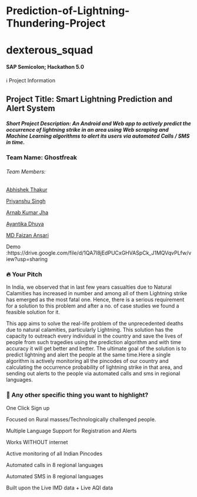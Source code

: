 # Prediction-of-Lightning-Thundering-Project

# dexterous_squad
<h4>SAP Semicolon; Hackathon 5.0</h4>

ℹ️ Project Information
<h2> Project Title: Smart Lightning Prediction and Alert System </h2>

<h5> Short Project Description: An Android and Web app to actively predict the occurrence of lightning strike in an area using Web scraping and Machine Learning algorithms to alert its users via automated Calls / SMS in time. </h5> 
<div>
<h3>Team Name: Ghostfreak</h3>
  <h6>Team Members:</h6>
  <p><a href="https://github.com/archana0708">Abhishek Thakur</a></p>
<p><a href="https://github.com/ANKITSPANDEY">Priyanshu Singh</a></p>
<p><a href="https://github.com/itz-arnav">Arnab Kumar Jha</a></p>
<p><a href="https://github.com/ayantika-111">Ayantika Dhuya</a></p>
<p><a href="https://github.com/mdfaizan1999">MD Faizan Ansari</a></p>
</div>  
<div>  
<!-- Demo Link: http://13.126.31.37:8000 -->
<!-- <p>PPT : https://drive.google.com/file/d/1TpKfB38a6ADbR1zaxpbHaD0C12uHqkYm/view?usp=sharing</p> -->
<p>Demo :https://drive.google.com/file/d/1QA7l8jEdPUCxGHVASpCk_J1MQVqvPLfw/view?usp=sharing</p>
<!-- <p>Repository Link:https://github.com/ANKITSPANDEY/dexterous_squad</p> -->
<!-- <P>Drive link: https://drive.google.com/drive/folders/1_yztwLdDDgCURO8WwpduQaQ_3DGETVgm?usp=sharing</p> -->
</div>    


<div>
<h3>🔥 Your Pitch</h3>
<p>In India, we observed that in last few years casualties due to Natural Calamities has increased in number and among all of them Lightning strike has emerged as the most fatal one. Hence, there is a serious requirement for a solution to this problem and after a no. of case studies we found a feasible solution for it.</p>
<p>This app aims to solve the real-life problem of the unprecedented deaths due to natural calamities, particularly Lightning. This solution has the capacity to outreach every individual in the country and save the lives of people from such tragedies using the prediction algorithm and with time accuracy it will get better and better. The ultimate goal of the solution is to predict lightning and alert the people at the same time.Here a single algorithm is actively monitoring all the pincodes of our country and calculating the occurrence probability of lightning strike in that area, and sending out alerts to the people via automated calls and sms in regional languages.</p>
</div>  

<div>
<h3>🔦 Any other specific thing you want to highlight?</h3>
<p>One Click Sign up</p>
<p>Focused on Rural masses/Technologically challenged people.</p>
<p>Multiple Language Support for Registration and Alerts</p>
<p>Works WITHOUT internet</p>
<p>Active monitoring of all Indian Pincodes</p>
<p>Automated calls in 8 regional languages</p>
<p>Automated SMS in 8 regional languages</p>
<p>Built upon the Live IMD data + Live AQI data</p>
</div>  


